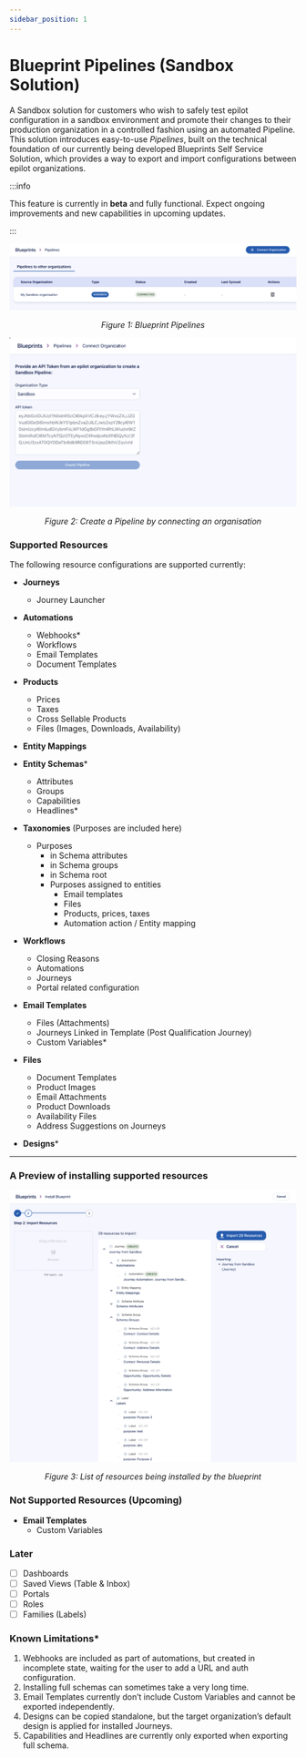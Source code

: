 ```yaml
---
sidebar_position: 1
---
```


# Blueprint Pipelines (Sandbox Solution)

A Sandbox solution for customers who wish to safely test epilot configuration in a sandbox environment and promote their changes to their production organization in a controlled fashion using an automated Pipeline.
This solution introduces easy-to-use *Pipelines*, built on the technical foundation of our currently being developed Blueprints Self Service Solution, which provides a way to export and import configurations between epilot organizations.

:::info

This feature is currently in **beta** and fully functional. Expect ongoing improvements and new capabilities in upcoming updates.

:::


![Blueprint Pipelines](/img/blueprints/pipelines.png)
<p align="center">
  <i>Figure 1: Blueprint Pipelines</i>
</p>


![Create Pipeline](/img/blueprints/connect-pipeline.png)
<p align="center">
  <i>Figure 2: Create a Pipeline by connecting an organisation</i>
</p>

### Supported Resources

The following resource configurations are supported currently:

- **Journeys**
  - Journey Launcher

- **Automations**
  - Webhooks*
  - Workflows
  - Email Templates
  - Document Templates

- **Products**
  - Prices
  - Taxes
  - Cross Sellable Products
  - Files (Images, Downloads, Availability)

- **Entity Mappings**
- **Entity Schemas***
  - Attributes
  - Groups
  - Capabilities
  - Headlines*

- **Taxonomies** (Purposes are included here)
  - Purposes
    - in Schema attributes
    - in Schema groups
    - in Schema root
    - Purposes assigned to entities
      - Email templates
      - Files
      - Products, prices, taxes
      - Automation action / Entity mapping

- **Workflows**
  - Closing Reasons
  - Automations
  - Journeys
  - Portal related configuration

- **Email Templates**
  - Files (Attachments) 
  - Journeys Linked in Template (Post Qualification Journey)
  - Custom Variables*

- **Files**
  - Document Templates  
  - Product Images
  - Email Attachments
  - Product Downloads 
  - Availability Files 
  - Address Suggestions on Journeys 

- **Designs***

---

### A Preview of installing supported resources

![Tree of resources being installed](/img/blueprints/import-resources-tree.png)
<p align="center">
  <i>Figure 3: List of resources being installed by the blueprint</i>
</p>

### Not Supported Resources (Upcoming)

- **Email Templates**
  - Custom Variables 

### Later

- [ ] Dashboards
- [ ] Saved Views (Table & Inbox)
- [ ] Portals
- [ ] Roles
- [ ] Families (Labels)

### Known Limitations*

1. Webhooks are included as part of automations, but created in incomplete state, waiting for the user to add a URL and auth configuration.
2. Installing full schemas can sometimes take a very long time.
3. Email Templates currently don’t include Custom Variables and cannot be exported independently.
4. Designs can be copied standalone, but the target organization’s default design is applied for installed Journeys.
5. Capabilities and Headlines are currently only exported when exporting full schema.
